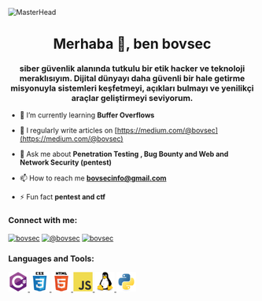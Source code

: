 ![MasterHead](https://media0.giphy.com/media/v1.Y2lkPTc5MGI3NjExb2NkNmE1dDczb2R3cDcyaWd5aTZrbHMzdGs3NWU5Y3NjenBrOXJtbSZlcD12MV9pbnRlcm5hbF9naWZfYnlfaWQmY3Q9Zw/bJ4TVNYNUympPgcpem/giphy.gif)
<h1 align="center">Merhaba 👋, ben bovsec</h1>
<h3 align="center">siber güvenlik alanında tutkulu bir etik hacker ve teknoloji meraklısıyım. Dijital dünyayı daha güvenli bir hale getirme misyonuyla sistemleri keşfetmeyi, açıkları bulmayı ve yenilikçi araçlar geliştirmeyi seviyorum.</h3>

- 🌱 I’m currently learning **Buffer Overflows**

- 📝 I regularly write articles on [https://medium.com/@bovsec](https://medium.com/@bovsec)

- 💬 Ask me about **Penetration Testing , Bug Bounty and Web and Network Security (pentest)**

- 📫 How to reach me **bovsecinfo@gmail.com**

- ⚡ Fun fact **pentest and ctf**

<h3 align="left">Connect with me:</h3>
<p align="left">
<a href="https://twitter.com/bovsec" target="blank"><img align="center" src="https://raw.githubusercontent.com/rahuldkjain/github-profile-readme-generator/master/src/images/icons/Social/twitter.svg" alt="bovsec" height="30" width="40" /></a>
<a href="https://medium.com/@bovsec" target="blank"><img align="center" src="https://raw.githubusercontent.com/rahuldkjain/github-profile-readme-generator/master/src/images/icons/Social/medium.svg" alt="@bovsec" height="30" width="40" /></a>
<a href="https://www.youtube.com/c/bovsec" target="blank"><img align="center" src="https://raw.githubusercontent.com/rahuldkjain/github-profile-readme-generator/master/src/images/icons/Social/youtube.svg" alt="bovsec" height="30" width="40" /></a>
</p>

<h3 align="left">Languages and Tools:</h3>
<p align="left"> <a href="https://www.w3schools.com/cs/" target="_blank" rel="noreferrer"> <img src="https://raw.githubusercontent.com/devicons/devicon/master/icons/csharp/csharp-original.svg" alt="csharp" width="40" height="40"/> </a> <a href="https://www.w3schools.com/css/" target="_blank" rel="noreferrer"> <img src="https://raw.githubusercontent.com/devicons/devicon/master/icons/css3/css3-original-wordmark.svg" alt="css3" width="40" height="40"/> </a> <a href="https://www.w3.org/html/" target="_blank" rel="noreferrer"> <img src="https://raw.githubusercontent.com/devicons/devicon/master/icons/html5/html5-original-wordmark.svg" alt="html5" width="40" height="40"/> </a> <a href="https://developer.mozilla.org/en-US/docs/Web/JavaScript" target="_blank" rel="noreferrer"> <img src="https://raw.githubusercontent.com/devicons/devicon/master/icons/javascript/javascript-original.svg" alt="javascript" width="40" height="40"/> </a> <a href="https://www.linux.org/" target="_blank" rel="noreferrer"> <img src="https://raw.githubusercontent.com/devicons/devicon/master/icons/linux/linux-original.svg" alt="linux" width="40" height="40"/> </a> <a href="https://www.python.org" target="_blank" rel="noreferrer"> <img src="https://raw.githubusercontent.com/devicons/devicon/master/icons/python/python-original.svg" alt="python" width="40" height="40"/> </a> </p>
